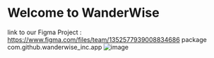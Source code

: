 # Welcome to WanderWise
link to our Figma Project : https://www.figma.com/files/team/1352577939008834686
package com.github.wanderwise_inc.app
![image](https://github.com/WanderWise-Inc/app/assets/56965479/67b3d757-c737-4c9d-900b-a803bd783186)


